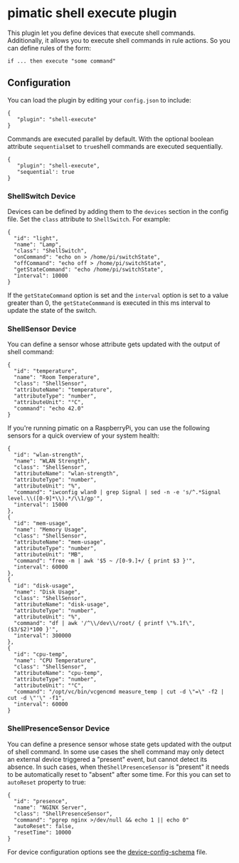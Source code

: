 pimatic shell execute plugin
=======================
This plugin let you define devices that execute shell commands. Additionally, it allows you
to execute shell commands in rule actions. So you can define rules of the form:

    if ... then execute "some command"

Configuration
-------------
You can load the plugin by editing your `config.json` to include:

    { 
       "plugin": "shell-execute"
    }

Commands are executed parallel by default. With the optional boolean attribute `sequential`set to `true`shell commands are executed sequentially.

    { 
       "plugin": "shell-execute",
       "sequential': true
    }

### ShellSwitch Device

Devices can be defined by adding them to the `devices` section in the config file.
Set the `class` attribute to `ShellSwitch`. For example:

    { 
      "id": "light",
      "name": "Lamp",
      "class": "ShellSwitch", 
      "onCommand": "echo on > /home/pi/switchState",
      "offCommand": "echo off > /home/pi/switchState",
      "getStateCommand": "echo /home/pi/switchState",
      "interval": 10000
    }

If the `getStateCommand` option is set and the `interval` option is set to a value greater than 0, 
the `getStateCommmand` is executed in this ms interval to update the state of the switch. 

### ShellSensor Device

You can define a sensor whose attribute gets updated with the output of shell command:

    { 
      "id": "temperature",
      "name": "Room Temperature",
      "class": "ShellSensor", 
      "attributeName": "temperature",
      "attributeType": "number",
      "attributeUnit": "°C",
      "command": "echo 42.0"
    }

If you're running pimatic on a RaspberryPi, you can use the following sensors for a quick overview of your system health:

    {
      "id": "wlan-strength",
      "name": "WLAN Strength",
      "class": "ShellSensor",
      "attributeName": "wlan-strength",
      "attributeType": "number",
      "attributeUnit": "%",
      "command": "iwconfig wlan0 | grep Signal | sed -n -e 's/^.*Signal level.\\([0-9]*\\).*/\\1/gp'",
      "interval": 15000
    },
    {
      "id": "mem-usage",
      "name": "Memory Usage",
      "class": "ShellSensor",
      "attributeName": "mem-usage",
      "attributeType": "number",
      "attributeUnit": "MB",
      "command": "free -m | awk '$5 ~ /[0-9.]+/ { print $3 }'",
      "interval": 60000
    },
    {
      "id": "disk-usage",
      "name": "Disk Usage",
      "class": "ShellSensor",
      "attributeName": "disk-usage",
      "attributeType": "number",
      "attributeUnit": "%",
      "command": "df | awk '/^\\/dev\\/root/ { printf \"%.1f\", ($3/$2)*100 }'",
      "interval": 300000
    },
    {
      "id": "cpu-temp",
      "name": "CPU Temperature",
      "class": "ShellSensor",
      "attributeName": "cpu-temp",
      "attributeType": "number",
      "attributeUnit": "°C",
      "command": "/opt/vc/bin/vcgencmd measure_temp | cut -d \"=\" -f2 | cut -d \"'\" -f1",
      "interval": 60000
    }

### ShellPresenceSensor Device

You can define a presence sensor whose state gets updated with the output of shell command. In some
use cases the shell command may only detect an external device triggered a "present" event, but cannot 
detect its absence. In such cases, when the`ShellPresenceSensor` is "present" it needs to be 
automatically reset to "absent" after some time. For this you can set to `autoReset` property to true:

    {
      "id": "presence",
      "name": "NGINX Server",
      "class": "ShellPresenceSensor",
      "command": "pgrep nginx >/dev/null && echo 1 || echo 0"
      "autoReset": false,
      "resetTime": 10000
    }

For device configuration options see the [device-config-schema](device-config-schema.coffee) file.
